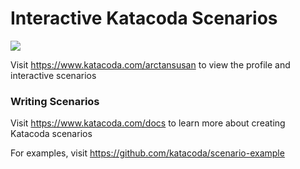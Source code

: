 # Interactive Katacoda Scenarios

[![](http://shields.katacoda.com/katacoda/arctansusan/count.svg)](https://www.katacoda.com/arctansusan "Get your profile on Katacoda.com")

Visit https://www.katacoda.com/arctansusan to view the profile and interactive scenarios

### Writing Scenarios
Visit https://www.katacoda.com/docs to learn more about creating Katacoda scenarios

For examples, visit https://github.com/katacoda/scenario-example
